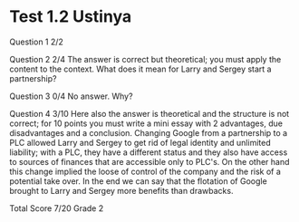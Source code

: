 # Test 1.2 Ustinya

Question 1	2/2

Question 2	2/4
		The answer is correct but theoretical; you must apply the content to the context.
		What does it mean for Larry and Sergey start a partnership?

Question 3	0/4
		No answer. Why?

Question 4	3/10
		Here also the answer is theoretical and the structure is not correct; for 10 points
		you must write a mini essay with 2 advantages, due disadvantages and a conclusion.
		Changing Google from a partnership to a PLC allowed Larry and Sergey to get rid of
		legal identity and unlimited liability; with a PLC, they have a different status and
		they also have access to sources of finances that are accessible only to PLC's.
		On the other hand this change implied the loose of control of the company and the
		risk of a potential take over.
		In the end we can say that the flotation of Google brought to Larry and Sergey more
		benefits than drawbacks.

Total Score 7/20 Grade 2

